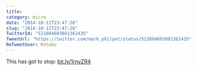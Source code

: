 ```yaml
---
title: 
category: micro
date: "2014-10-11T23:47:26"
slug: "2014-10-11T23:47:26"
TwitterId: "521084693081362435"
TweetUrl: "https://twitter.com/mark_philpot/status/521084693081362435"
ReTweetUser: Kotaku
---
```


<i class="fa fa-retweet" aria-hidden="true"></i> This has got to stop:
[bit.ly/1rnyZR4](http://bit.ly/1rnyZR4)
